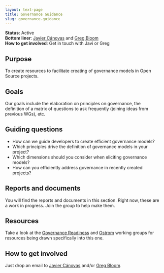 ```yaml
---
layout: text-page
title: Governance Guidance
slug: governance-guidance
---
```


**Status**: Active<br>
**Bottom liner**: [Javier Cánovas](https://twitter.com/jlcanovas) and [Greg Bloom](mailto:bloom@gregbloom.org)<br>
**How to get involved**: Get in touch with Javi or Greg

## Purpose

To create resources to facilitate creating of governance models in Open Source projects.

## Goals

Our goals include the elaboration on principles on governance, the definition of a matrix of questions to ask frequently (joining ideas from previous WGs), etc.

## Guiding questions

* How can we guide developers to create efficient governance models?
* Which principles drive the definition of governance models in your project?
* Which dimensions should you consider when eliciting governance models?
* How can you efficiently address governance in recently created projects?

## Reports and documents

You will find the reports and documents in this section. Right now, these are a work in progress. Join the group to help make them. 

## Resources

Take a look at the [Governance Readiness](https://sustainoss.org/working-groups/governance-readiness/) and [Ostrom](https://sustainoss.org/working-groups/ostrom/) working groups for resources being drawn specifically into this one.

## How to get involved

Just drop an email to [Javier Cánovas](https://twitter.com/jlcanovas) and/or [Greg Bloom](mailto:bloom@gregbloom.org).